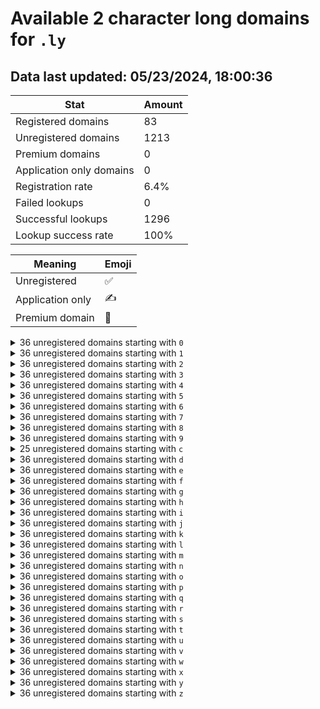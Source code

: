 # Available 2 character long domains for `.ly`

## Data last updated: 05/23/2024, 18:00:36

|Stat|Amount|
|--|--|
|Registered domains|83|
|Unregistered domains|1213|
|Premium domains|0|
|Application only domains|0|
|Registration rate|6.4%|
|Failed lookups|0|
|Successful lookups|1296|
|Lookup success rate|100%|


|Meaning|Emoji|
|--|--|
|Unregistered|:white_check_mark:|
|Application only|:writing_hand:|
|Premium domain|:gem:|

<details>
<summary>36 unregistered domains starting with <bold><code>0</code></bold></summary>

|Type|Domain|
|--|--|
|:white_check_mark:|`00.ly`|
|:white_check_mark:|`01.ly`|
|:white_check_mark:|`02.ly`|
|:white_check_mark:|`03.ly`|
|:white_check_mark:|`04.ly`|
|:white_check_mark:|`05.ly`|
|:white_check_mark:|`06.ly`|
|:white_check_mark:|`07.ly`|
|:white_check_mark:|`08.ly`|
|:white_check_mark:|`09.ly`|
|:white_check_mark:|`0a.ly`|
|:white_check_mark:|`0b.ly`|
|:white_check_mark:|`0c.ly`|
|:white_check_mark:|`0d.ly`|
|:white_check_mark:|`0e.ly`|
|:white_check_mark:|`0f.ly`|
|:white_check_mark:|`0g.ly`|
|:white_check_mark:|`0h.ly`|
|:white_check_mark:|`0i.ly`|
|:white_check_mark:|`0j.ly`|
|:white_check_mark:|`0k.ly`|
|:white_check_mark:|`0l.ly`|
|:white_check_mark:|`0m.ly`|
|:white_check_mark:|`0n.ly`|
|:white_check_mark:|`0o.ly`|
|:white_check_mark:|`0p.ly`|
|:white_check_mark:|`0q.ly`|
|:white_check_mark:|`0r.ly`|
|:white_check_mark:|`0s.ly`|
|:white_check_mark:|`0t.ly`|
|:white_check_mark:|`0u.ly`|
|:white_check_mark:|`0v.ly`|
|:white_check_mark:|`0w.ly`|
|:white_check_mark:|`0x.ly`|
|:white_check_mark:|`0y.ly`|
|:white_check_mark:|`0z.ly`|
</details>
<details>
<summary>36 unregistered domains starting with <bold><code>1</code></bold></summary>

|Type|Domain|
|--|--|
|:white_check_mark:|`10.ly`|
|:white_check_mark:|`11.ly`|
|:white_check_mark:|`12.ly`|
|:white_check_mark:|`13.ly`|
|:white_check_mark:|`14.ly`|
|:white_check_mark:|`15.ly`|
|:white_check_mark:|`16.ly`|
|:white_check_mark:|`17.ly`|
|:white_check_mark:|`18.ly`|
|:white_check_mark:|`19.ly`|
|:white_check_mark:|`1a.ly`|
|:white_check_mark:|`1b.ly`|
|:white_check_mark:|`1c.ly`|
|:white_check_mark:|`1d.ly`|
|:white_check_mark:|`1e.ly`|
|:white_check_mark:|`1f.ly`|
|:white_check_mark:|`1g.ly`|
|:white_check_mark:|`1h.ly`|
|:white_check_mark:|`1i.ly`|
|:white_check_mark:|`1j.ly`|
|:white_check_mark:|`1k.ly`|
|:white_check_mark:|`1l.ly`|
|:white_check_mark:|`1m.ly`|
|:white_check_mark:|`1n.ly`|
|:white_check_mark:|`1o.ly`|
|:white_check_mark:|`1p.ly`|
|:white_check_mark:|`1q.ly`|
|:white_check_mark:|`1r.ly`|
|:white_check_mark:|`1s.ly`|
|:white_check_mark:|`1t.ly`|
|:white_check_mark:|`1u.ly`|
|:white_check_mark:|`1v.ly`|
|:white_check_mark:|`1w.ly`|
|:white_check_mark:|`1x.ly`|
|:white_check_mark:|`1y.ly`|
|:white_check_mark:|`1z.ly`|
</details>
<details>
<summary>36 unregistered domains starting with <bold><code>2</code></bold></summary>

|Type|Domain|
|--|--|
|:white_check_mark:|`20.ly`|
|:white_check_mark:|`21.ly`|
|:white_check_mark:|`22.ly`|
|:white_check_mark:|`23.ly`|
|:white_check_mark:|`24.ly`|
|:white_check_mark:|`25.ly`|
|:white_check_mark:|`26.ly`|
|:white_check_mark:|`27.ly`|
|:white_check_mark:|`28.ly`|
|:white_check_mark:|`29.ly`|
|:white_check_mark:|`2a.ly`|
|:white_check_mark:|`2b.ly`|
|:white_check_mark:|`2c.ly`|
|:white_check_mark:|`2d.ly`|
|:white_check_mark:|`2e.ly`|
|:white_check_mark:|`2f.ly`|
|:white_check_mark:|`2g.ly`|
|:white_check_mark:|`2h.ly`|
|:white_check_mark:|`2i.ly`|
|:white_check_mark:|`2j.ly`|
|:white_check_mark:|`2k.ly`|
|:white_check_mark:|`2l.ly`|
|:white_check_mark:|`2m.ly`|
|:white_check_mark:|`2n.ly`|
|:white_check_mark:|`2o.ly`|
|:white_check_mark:|`2p.ly`|
|:white_check_mark:|`2q.ly`|
|:white_check_mark:|`2r.ly`|
|:white_check_mark:|`2s.ly`|
|:white_check_mark:|`2t.ly`|
|:white_check_mark:|`2u.ly`|
|:white_check_mark:|`2v.ly`|
|:white_check_mark:|`2w.ly`|
|:white_check_mark:|`2x.ly`|
|:white_check_mark:|`2y.ly`|
|:white_check_mark:|`2z.ly`|
</details>
<details>
<summary>36 unregistered domains starting with <bold><code>3</code></bold></summary>

|Type|Domain|
|--|--|
|:white_check_mark:|`30.ly`|
|:white_check_mark:|`31.ly`|
|:white_check_mark:|`32.ly`|
|:white_check_mark:|`33.ly`|
|:white_check_mark:|`34.ly`|
|:white_check_mark:|`35.ly`|
|:white_check_mark:|`36.ly`|
|:white_check_mark:|`37.ly`|
|:white_check_mark:|`38.ly`|
|:white_check_mark:|`39.ly`|
|:white_check_mark:|`3a.ly`|
|:white_check_mark:|`3b.ly`|
|:white_check_mark:|`3c.ly`|
|:white_check_mark:|`3d.ly`|
|:white_check_mark:|`3e.ly`|
|:white_check_mark:|`3f.ly`|
|:white_check_mark:|`3g.ly`|
|:white_check_mark:|`3h.ly`|
|:white_check_mark:|`3i.ly`|
|:white_check_mark:|`3j.ly`|
|:white_check_mark:|`3k.ly`|
|:white_check_mark:|`3l.ly`|
|:white_check_mark:|`3m.ly`|
|:white_check_mark:|`3n.ly`|
|:white_check_mark:|`3o.ly`|
|:white_check_mark:|`3p.ly`|
|:white_check_mark:|`3q.ly`|
|:white_check_mark:|`3r.ly`|
|:white_check_mark:|`3s.ly`|
|:white_check_mark:|`3t.ly`|
|:white_check_mark:|`3u.ly`|
|:white_check_mark:|`3v.ly`|
|:white_check_mark:|`3w.ly`|
|:white_check_mark:|`3x.ly`|
|:white_check_mark:|`3y.ly`|
|:white_check_mark:|`3z.ly`|
</details>
<details>
<summary>36 unregistered domains starting with <bold><code>4</code></bold></summary>

|Type|Domain|
|--|--|
|:white_check_mark:|`40.ly`|
|:white_check_mark:|`41.ly`|
|:white_check_mark:|`42.ly`|
|:white_check_mark:|`43.ly`|
|:white_check_mark:|`44.ly`|
|:white_check_mark:|`45.ly`|
|:white_check_mark:|`46.ly`|
|:white_check_mark:|`47.ly`|
|:white_check_mark:|`48.ly`|
|:white_check_mark:|`49.ly`|
|:white_check_mark:|`4a.ly`|
|:white_check_mark:|`4b.ly`|
|:white_check_mark:|`4c.ly`|
|:white_check_mark:|`4d.ly`|
|:white_check_mark:|`4e.ly`|
|:white_check_mark:|`4f.ly`|
|:white_check_mark:|`4g.ly`|
|:white_check_mark:|`4h.ly`|
|:white_check_mark:|`4i.ly`|
|:white_check_mark:|`4j.ly`|
|:white_check_mark:|`4k.ly`|
|:white_check_mark:|`4l.ly`|
|:white_check_mark:|`4m.ly`|
|:white_check_mark:|`4n.ly`|
|:white_check_mark:|`4o.ly`|
|:white_check_mark:|`4p.ly`|
|:white_check_mark:|`4q.ly`|
|:white_check_mark:|`4r.ly`|
|:white_check_mark:|`4s.ly`|
|:white_check_mark:|`4t.ly`|
|:white_check_mark:|`4u.ly`|
|:white_check_mark:|`4v.ly`|
|:white_check_mark:|`4w.ly`|
|:white_check_mark:|`4x.ly`|
|:white_check_mark:|`4y.ly`|
|:white_check_mark:|`4z.ly`|
</details>
<details>
<summary>36 unregistered domains starting with <bold><code>5</code></bold></summary>

|Type|Domain|
|--|--|
|:white_check_mark:|`50.ly`|
|:white_check_mark:|`51.ly`|
|:white_check_mark:|`52.ly`|
|:white_check_mark:|`53.ly`|
|:white_check_mark:|`54.ly`|
|:white_check_mark:|`55.ly`|
|:white_check_mark:|`56.ly`|
|:white_check_mark:|`57.ly`|
|:white_check_mark:|`58.ly`|
|:white_check_mark:|`59.ly`|
|:white_check_mark:|`5a.ly`|
|:white_check_mark:|`5b.ly`|
|:white_check_mark:|`5c.ly`|
|:white_check_mark:|`5d.ly`|
|:white_check_mark:|`5e.ly`|
|:white_check_mark:|`5f.ly`|
|:white_check_mark:|`5g.ly`|
|:white_check_mark:|`5h.ly`|
|:white_check_mark:|`5i.ly`|
|:white_check_mark:|`5j.ly`|
|:white_check_mark:|`5k.ly`|
|:white_check_mark:|`5l.ly`|
|:white_check_mark:|`5m.ly`|
|:white_check_mark:|`5n.ly`|
|:white_check_mark:|`5o.ly`|
|:white_check_mark:|`5p.ly`|
|:white_check_mark:|`5q.ly`|
|:white_check_mark:|`5r.ly`|
|:white_check_mark:|`5s.ly`|
|:white_check_mark:|`5t.ly`|
|:white_check_mark:|`5u.ly`|
|:white_check_mark:|`5v.ly`|
|:white_check_mark:|`5w.ly`|
|:white_check_mark:|`5x.ly`|
|:white_check_mark:|`5y.ly`|
|:white_check_mark:|`5z.ly`|
</details>
<details>
<summary>36 unregistered domains starting with <bold><code>6</code></bold></summary>

|Type|Domain|
|--|--|
|:white_check_mark:|`60.ly`|
|:white_check_mark:|`61.ly`|
|:white_check_mark:|`62.ly`|
|:white_check_mark:|`63.ly`|
|:white_check_mark:|`64.ly`|
|:white_check_mark:|`65.ly`|
|:white_check_mark:|`66.ly`|
|:white_check_mark:|`67.ly`|
|:white_check_mark:|`68.ly`|
|:white_check_mark:|`69.ly`|
|:white_check_mark:|`6a.ly`|
|:white_check_mark:|`6b.ly`|
|:white_check_mark:|`6c.ly`|
|:white_check_mark:|`6d.ly`|
|:white_check_mark:|`6e.ly`|
|:white_check_mark:|`6f.ly`|
|:white_check_mark:|`6g.ly`|
|:white_check_mark:|`6h.ly`|
|:white_check_mark:|`6i.ly`|
|:white_check_mark:|`6j.ly`|
|:white_check_mark:|`6k.ly`|
|:white_check_mark:|`6l.ly`|
|:white_check_mark:|`6m.ly`|
|:white_check_mark:|`6n.ly`|
|:white_check_mark:|`6o.ly`|
|:white_check_mark:|`6p.ly`|
|:white_check_mark:|`6q.ly`|
|:white_check_mark:|`6r.ly`|
|:white_check_mark:|`6s.ly`|
|:white_check_mark:|`6t.ly`|
|:white_check_mark:|`6u.ly`|
|:white_check_mark:|`6v.ly`|
|:white_check_mark:|`6w.ly`|
|:white_check_mark:|`6x.ly`|
|:white_check_mark:|`6y.ly`|
|:white_check_mark:|`6z.ly`|
</details>
<details>
<summary>36 unregistered domains starting with <bold><code>7</code></bold></summary>

|Type|Domain|
|--|--|
|:white_check_mark:|`70.ly`|
|:white_check_mark:|`71.ly`|
|:white_check_mark:|`72.ly`|
|:white_check_mark:|`73.ly`|
|:white_check_mark:|`74.ly`|
|:white_check_mark:|`75.ly`|
|:white_check_mark:|`76.ly`|
|:white_check_mark:|`77.ly`|
|:white_check_mark:|`78.ly`|
|:white_check_mark:|`79.ly`|
|:white_check_mark:|`7a.ly`|
|:white_check_mark:|`7b.ly`|
|:white_check_mark:|`7c.ly`|
|:white_check_mark:|`7d.ly`|
|:white_check_mark:|`7e.ly`|
|:white_check_mark:|`7f.ly`|
|:white_check_mark:|`7g.ly`|
|:white_check_mark:|`7h.ly`|
|:white_check_mark:|`7i.ly`|
|:white_check_mark:|`7j.ly`|
|:white_check_mark:|`7k.ly`|
|:white_check_mark:|`7l.ly`|
|:white_check_mark:|`7m.ly`|
|:white_check_mark:|`7n.ly`|
|:white_check_mark:|`7o.ly`|
|:white_check_mark:|`7p.ly`|
|:white_check_mark:|`7q.ly`|
|:white_check_mark:|`7r.ly`|
|:white_check_mark:|`7s.ly`|
|:white_check_mark:|`7t.ly`|
|:white_check_mark:|`7u.ly`|
|:white_check_mark:|`7v.ly`|
|:white_check_mark:|`7w.ly`|
|:white_check_mark:|`7x.ly`|
|:white_check_mark:|`7y.ly`|
|:white_check_mark:|`7z.ly`|
</details>
<details>
<summary>36 unregistered domains starting with <bold><code>8</code></bold></summary>

|Type|Domain|
|--|--|
|:white_check_mark:|`80.ly`|
|:white_check_mark:|`81.ly`|
|:white_check_mark:|`82.ly`|
|:white_check_mark:|`83.ly`|
|:white_check_mark:|`84.ly`|
|:white_check_mark:|`85.ly`|
|:white_check_mark:|`86.ly`|
|:white_check_mark:|`87.ly`|
|:white_check_mark:|`88.ly`|
|:white_check_mark:|`89.ly`|
|:white_check_mark:|`8a.ly`|
|:white_check_mark:|`8b.ly`|
|:white_check_mark:|`8c.ly`|
|:white_check_mark:|`8d.ly`|
|:white_check_mark:|`8e.ly`|
|:white_check_mark:|`8f.ly`|
|:white_check_mark:|`8g.ly`|
|:white_check_mark:|`8h.ly`|
|:white_check_mark:|`8i.ly`|
|:white_check_mark:|`8j.ly`|
|:white_check_mark:|`8k.ly`|
|:white_check_mark:|`8l.ly`|
|:white_check_mark:|`8m.ly`|
|:white_check_mark:|`8n.ly`|
|:white_check_mark:|`8o.ly`|
|:white_check_mark:|`8p.ly`|
|:white_check_mark:|`8q.ly`|
|:white_check_mark:|`8r.ly`|
|:white_check_mark:|`8s.ly`|
|:white_check_mark:|`8t.ly`|
|:white_check_mark:|`8u.ly`|
|:white_check_mark:|`8v.ly`|
|:white_check_mark:|`8w.ly`|
|:white_check_mark:|`8x.ly`|
|:white_check_mark:|`8y.ly`|
|:white_check_mark:|`8z.ly`|
</details>
<details>
<summary>36 unregistered domains starting with <bold><code>9</code></bold></summary>

|Type|Domain|
|--|--|
|:white_check_mark:|`90.ly`|
|:white_check_mark:|`91.ly`|
|:white_check_mark:|`92.ly`|
|:white_check_mark:|`93.ly`|
|:white_check_mark:|`94.ly`|
|:white_check_mark:|`95.ly`|
|:white_check_mark:|`96.ly`|
|:white_check_mark:|`97.ly`|
|:white_check_mark:|`98.ly`|
|:white_check_mark:|`99.ly`|
|:white_check_mark:|`9a.ly`|
|:white_check_mark:|`9b.ly`|
|:white_check_mark:|`9c.ly`|
|:white_check_mark:|`9d.ly`|
|:white_check_mark:|`9e.ly`|
|:white_check_mark:|`9f.ly`|
|:white_check_mark:|`9g.ly`|
|:white_check_mark:|`9h.ly`|
|:white_check_mark:|`9i.ly`|
|:white_check_mark:|`9j.ly`|
|:white_check_mark:|`9k.ly`|
|:white_check_mark:|`9l.ly`|
|:white_check_mark:|`9m.ly`|
|:white_check_mark:|`9n.ly`|
|:white_check_mark:|`9o.ly`|
|:white_check_mark:|`9p.ly`|
|:white_check_mark:|`9q.ly`|
|:white_check_mark:|`9r.ly`|
|:white_check_mark:|`9s.ly`|
|:white_check_mark:|`9t.ly`|
|:white_check_mark:|`9u.ly`|
|:white_check_mark:|`9v.ly`|
|:white_check_mark:|`9w.ly`|
|:white_check_mark:|`9x.ly`|
|:white_check_mark:|`9y.ly`|
|:white_check_mark:|`9z.ly`|
</details>
<details>
<summary>25 unregistered domains starting with <bold><code>c</code></bold></summary>

|Type|Domain|
|--|--|
|:white_check_mark:|`c0.ly`|
|:white_check_mark:|`c1.ly`|
|:white_check_mark:|`c2.ly`|
|:white_check_mark:|`c3.ly`|
|:white_check_mark:|`c4.ly`|
|:white_check_mark:|`c5.ly`|
|:white_check_mark:|`c6.ly`|
|:white_check_mark:|`c7.ly`|
|:white_check_mark:|`c8.ly`|
|:white_check_mark:|`c9.ly`|
|:white_check_mark:|`cl.ly`|
|:white_check_mark:|`cm.ly`|
|:white_check_mark:|`cn.ly`|
|:white_check_mark:|`co.ly`|
|:white_check_mark:|`cp.ly`|
|:white_check_mark:|`cq.ly`|
|:white_check_mark:|`cr.ly`|
|:white_check_mark:|`cs.ly`|
|:white_check_mark:|`ct.ly`|
|:white_check_mark:|`cu.ly`|
|:white_check_mark:|`cv.ly`|
|:white_check_mark:|`cw.ly`|
|:white_check_mark:|`cx.ly`|
|:white_check_mark:|`cy.ly`|
|:white_check_mark:|`cz.ly`|
</details>
<details>
<summary>36 unregistered domains starting with <bold><code>d</code></bold></summary>

|Type|Domain|
|--|--|
|:white_check_mark:|`d0.ly`|
|:white_check_mark:|`d1.ly`|
|:white_check_mark:|`d2.ly`|
|:white_check_mark:|`d3.ly`|
|:white_check_mark:|`d4.ly`|
|:white_check_mark:|`d5.ly`|
|:white_check_mark:|`d6.ly`|
|:white_check_mark:|`d7.ly`|
|:white_check_mark:|`d8.ly`|
|:white_check_mark:|`d9.ly`|
|:white_check_mark:|`da.ly`|
|:white_check_mark:|`db.ly`|
|:white_check_mark:|`dc.ly`|
|:white_check_mark:|`dd.ly`|
|:white_check_mark:|`de.ly`|
|:white_check_mark:|`df.ly`|
|:white_check_mark:|`dg.ly`|
|:white_check_mark:|`dh.ly`|
|:white_check_mark:|`di.ly`|
|:white_check_mark:|`dj.ly`|
|:white_check_mark:|`dk.ly`|
|:white_check_mark:|`dl.ly`|
|:white_check_mark:|`dm.ly`|
|:white_check_mark:|`dn.ly`|
|:white_check_mark:|`do.ly`|
|:white_check_mark:|`dp.ly`|
|:white_check_mark:|`dq.ly`|
|:white_check_mark:|`dr.ly`|
|:white_check_mark:|`ds.ly`|
|:white_check_mark:|`dt.ly`|
|:white_check_mark:|`du.ly`|
|:white_check_mark:|`dv.ly`|
|:white_check_mark:|`dw.ly`|
|:white_check_mark:|`dx.ly`|
|:white_check_mark:|`dy.ly`|
|:white_check_mark:|`dz.ly`|
</details>
<details>
<summary>36 unregistered domains starting with <bold><code>e</code></bold></summary>

|Type|Domain|
|--|--|
|:white_check_mark:|`e0.ly`|
|:white_check_mark:|`e1.ly`|
|:white_check_mark:|`e2.ly`|
|:white_check_mark:|`e3.ly`|
|:white_check_mark:|`e4.ly`|
|:white_check_mark:|`e5.ly`|
|:white_check_mark:|`e6.ly`|
|:white_check_mark:|`e7.ly`|
|:white_check_mark:|`e8.ly`|
|:white_check_mark:|`e9.ly`|
|:white_check_mark:|`ea.ly`|
|:white_check_mark:|`eb.ly`|
|:white_check_mark:|`ec.ly`|
|:white_check_mark:|`ed.ly`|
|:white_check_mark:|`ee.ly`|
|:white_check_mark:|`ef.ly`|
|:white_check_mark:|`eg.ly`|
|:white_check_mark:|`eh.ly`|
|:white_check_mark:|`ei.ly`|
|:white_check_mark:|`ej.ly`|
|:white_check_mark:|`ek.ly`|
|:white_check_mark:|`el.ly`|
|:white_check_mark:|`em.ly`|
|:white_check_mark:|`en.ly`|
|:white_check_mark:|`eo.ly`|
|:white_check_mark:|`ep.ly`|
|:white_check_mark:|`eq.ly`|
|:white_check_mark:|`er.ly`|
|:white_check_mark:|`es.ly`|
|:white_check_mark:|`et.ly`|
|:white_check_mark:|`eu.ly`|
|:white_check_mark:|`ev.ly`|
|:white_check_mark:|`ew.ly`|
|:white_check_mark:|`ex.ly`|
|:white_check_mark:|`ey.ly`|
|:white_check_mark:|`ez.ly`|
</details>
<details>
<summary>36 unregistered domains starting with <bold><code>f</code></bold></summary>

|Type|Domain|
|--|--|
|:white_check_mark:|`f0.ly`|
|:white_check_mark:|`f1.ly`|
|:white_check_mark:|`f2.ly`|
|:white_check_mark:|`f3.ly`|
|:white_check_mark:|`f4.ly`|
|:white_check_mark:|`f5.ly`|
|:white_check_mark:|`f6.ly`|
|:white_check_mark:|`f7.ly`|
|:white_check_mark:|`f8.ly`|
|:white_check_mark:|`f9.ly`|
|:white_check_mark:|`fa.ly`|
|:white_check_mark:|`fb.ly`|
|:white_check_mark:|`fc.ly`|
|:white_check_mark:|`fd.ly`|
|:white_check_mark:|`fe.ly`|
|:white_check_mark:|`ff.ly`|
|:white_check_mark:|`fg.ly`|
|:white_check_mark:|`fh.ly`|
|:white_check_mark:|`fi.ly`|
|:white_check_mark:|`fj.ly`|
|:white_check_mark:|`fk.ly`|
|:white_check_mark:|`fl.ly`|
|:white_check_mark:|`fm.ly`|
|:white_check_mark:|`fn.ly`|
|:white_check_mark:|`fo.ly`|
|:white_check_mark:|`fp.ly`|
|:white_check_mark:|`fq.ly`|
|:white_check_mark:|`fr.ly`|
|:white_check_mark:|`fs.ly`|
|:white_check_mark:|`ft.ly`|
|:white_check_mark:|`fu.ly`|
|:white_check_mark:|`fv.ly`|
|:white_check_mark:|`fw.ly`|
|:white_check_mark:|`fx.ly`|
|:white_check_mark:|`fy.ly`|
|:white_check_mark:|`fz.ly`|
</details>
<details>
<summary>36 unregistered domains starting with <bold><code>g</code></bold></summary>

|Type|Domain|
|--|--|
|:white_check_mark:|`g0.ly`|
|:white_check_mark:|`g1.ly`|
|:white_check_mark:|`g2.ly`|
|:white_check_mark:|`g3.ly`|
|:white_check_mark:|`g4.ly`|
|:white_check_mark:|`g5.ly`|
|:white_check_mark:|`g6.ly`|
|:white_check_mark:|`g7.ly`|
|:white_check_mark:|`g8.ly`|
|:white_check_mark:|`g9.ly`|
|:white_check_mark:|`ga.ly`|
|:white_check_mark:|`gb.ly`|
|:white_check_mark:|`gc.ly`|
|:white_check_mark:|`gd.ly`|
|:white_check_mark:|`ge.ly`|
|:white_check_mark:|`gf.ly`|
|:white_check_mark:|`gg.ly`|
|:white_check_mark:|`gh.ly`|
|:white_check_mark:|`gi.ly`|
|:white_check_mark:|`gj.ly`|
|:white_check_mark:|`gk.ly`|
|:white_check_mark:|`gl.ly`|
|:white_check_mark:|`gm.ly`|
|:white_check_mark:|`gn.ly`|
|:white_check_mark:|`go.ly`|
|:white_check_mark:|`gp.ly`|
|:white_check_mark:|`gq.ly`|
|:white_check_mark:|`gr.ly`|
|:white_check_mark:|`gs.ly`|
|:white_check_mark:|`gt.ly`|
|:white_check_mark:|`gu.ly`|
|:white_check_mark:|`gv.ly`|
|:white_check_mark:|`gw.ly`|
|:white_check_mark:|`gx.ly`|
|:white_check_mark:|`gy.ly`|
|:white_check_mark:|`gz.ly`|
</details>
<details>
<summary>36 unregistered domains starting with <bold><code>h</code></bold></summary>

|Type|Domain|
|--|--|
|:white_check_mark:|`h0.ly`|
|:white_check_mark:|`h1.ly`|
|:white_check_mark:|`h2.ly`|
|:white_check_mark:|`h3.ly`|
|:white_check_mark:|`h4.ly`|
|:white_check_mark:|`h5.ly`|
|:white_check_mark:|`h6.ly`|
|:white_check_mark:|`h7.ly`|
|:white_check_mark:|`h8.ly`|
|:white_check_mark:|`h9.ly`|
|:white_check_mark:|`ha.ly`|
|:white_check_mark:|`hb.ly`|
|:white_check_mark:|`hc.ly`|
|:white_check_mark:|`hd.ly`|
|:white_check_mark:|`he.ly`|
|:white_check_mark:|`hf.ly`|
|:white_check_mark:|`hg.ly`|
|:white_check_mark:|`hh.ly`|
|:white_check_mark:|`hi.ly`|
|:white_check_mark:|`hj.ly`|
|:white_check_mark:|`hk.ly`|
|:white_check_mark:|`hl.ly`|
|:white_check_mark:|`hm.ly`|
|:white_check_mark:|`hn.ly`|
|:white_check_mark:|`ho.ly`|
|:white_check_mark:|`hp.ly`|
|:white_check_mark:|`hq.ly`|
|:white_check_mark:|`hr.ly`|
|:white_check_mark:|`hs.ly`|
|:white_check_mark:|`ht.ly`|
|:white_check_mark:|`hu.ly`|
|:white_check_mark:|`hv.ly`|
|:white_check_mark:|`hw.ly`|
|:white_check_mark:|`hx.ly`|
|:white_check_mark:|`hy.ly`|
|:white_check_mark:|`hz.ly`|
</details>
<details>
<summary>36 unregistered domains starting with <bold><code>i</code></bold></summary>

|Type|Domain|
|--|--|
|:white_check_mark:|`i0.ly`|
|:white_check_mark:|`i1.ly`|
|:white_check_mark:|`i2.ly`|
|:white_check_mark:|`i3.ly`|
|:white_check_mark:|`i4.ly`|
|:white_check_mark:|`i5.ly`|
|:white_check_mark:|`i6.ly`|
|:white_check_mark:|`i7.ly`|
|:white_check_mark:|`i8.ly`|
|:white_check_mark:|`i9.ly`|
|:white_check_mark:|`ia.ly`|
|:white_check_mark:|`ib.ly`|
|:white_check_mark:|`ic.ly`|
|:white_check_mark:|`id.ly`|
|:white_check_mark:|`ie.ly`|
|:white_check_mark:|`if.ly`|
|:white_check_mark:|`ig.ly`|
|:white_check_mark:|`ih.ly`|
|:white_check_mark:|`ii.ly`|
|:white_check_mark:|`ij.ly`|
|:white_check_mark:|`ik.ly`|
|:white_check_mark:|`il.ly`|
|:white_check_mark:|`im.ly`|
|:white_check_mark:|`in.ly`|
|:white_check_mark:|`io.ly`|
|:white_check_mark:|`ip.ly`|
|:white_check_mark:|`iq.ly`|
|:white_check_mark:|`ir.ly`|
|:white_check_mark:|`is.ly`|
|:white_check_mark:|`it.ly`|
|:white_check_mark:|`iu.ly`|
|:white_check_mark:|`iv.ly`|
|:white_check_mark:|`iw.ly`|
|:white_check_mark:|`ix.ly`|
|:white_check_mark:|`iy.ly`|
|:white_check_mark:|`iz.ly`|
</details>
<details>
<summary>36 unregistered domains starting with <bold><code>j</code></bold></summary>

|Type|Domain|
|--|--|
|:white_check_mark:|`j0.ly`|
|:white_check_mark:|`j1.ly`|
|:white_check_mark:|`j2.ly`|
|:white_check_mark:|`j3.ly`|
|:white_check_mark:|`j4.ly`|
|:white_check_mark:|`j5.ly`|
|:white_check_mark:|`j6.ly`|
|:white_check_mark:|`j7.ly`|
|:white_check_mark:|`j8.ly`|
|:white_check_mark:|`j9.ly`|
|:white_check_mark:|`ja.ly`|
|:white_check_mark:|`jb.ly`|
|:white_check_mark:|`jc.ly`|
|:white_check_mark:|`jd.ly`|
|:white_check_mark:|`je.ly`|
|:white_check_mark:|`jf.ly`|
|:white_check_mark:|`jg.ly`|
|:white_check_mark:|`jh.ly`|
|:white_check_mark:|`ji.ly`|
|:white_check_mark:|`jj.ly`|
|:white_check_mark:|`jk.ly`|
|:white_check_mark:|`jl.ly`|
|:white_check_mark:|`jm.ly`|
|:white_check_mark:|`jn.ly`|
|:white_check_mark:|`jo.ly`|
|:white_check_mark:|`jp.ly`|
|:white_check_mark:|`jq.ly`|
|:white_check_mark:|`jr.ly`|
|:white_check_mark:|`js.ly`|
|:white_check_mark:|`jt.ly`|
|:white_check_mark:|`ju.ly`|
|:white_check_mark:|`jv.ly`|
|:white_check_mark:|`jw.ly`|
|:white_check_mark:|`jx.ly`|
|:white_check_mark:|`jy.ly`|
|:white_check_mark:|`jz.ly`|
</details>
<details>
<summary>36 unregistered domains starting with <bold><code>k</code></bold></summary>

|Type|Domain|
|--|--|
|:white_check_mark:|`k0.ly`|
|:white_check_mark:|`k1.ly`|
|:white_check_mark:|`k2.ly`|
|:white_check_mark:|`k3.ly`|
|:white_check_mark:|`k4.ly`|
|:white_check_mark:|`k5.ly`|
|:white_check_mark:|`k6.ly`|
|:white_check_mark:|`k7.ly`|
|:white_check_mark:|`k8.ly`|
|:white_check_mark:|`k9.ly`|
|:white_check_mark:|`ka.ly`|
|:white_check_mark:|`kb.ly`|
|:white_check_mark:|`kc.ly`|
|:white_check_mark:|`kd.ly`|
|:white_check_mark:|`ke.ly`|
|:white_check_mark:|`kf.ly`|
|:white_check_mark:|`kg.ly`|
|:white_check_mark:|`kh.ly`|
|:white_check_mark:|`ki.ly`|
|:white_check_mark:|`kj.ly`|
|:white_check_mark:|`kk.ly`|
|:white_check_mark:|`kl.ly`|
|:white_check_mark:|`km.ly`|
|:white_check_mark:|`kn.ly`|
|:white_check_mark:|`ko.ly`|
|:white_check_mark:|`kp.ly`|
|:white_check_mark:|`kq.ly`|
|:white_check_mark:|`kr.ly`|
|:white_check_mark:|`ks.ly`|
|:white_check_mark:|`kt.ly`|
|:white_check_mark:|`ku.ly`|
|:white_check_mark:|`kv.ly`|
|:white_check_mark:|`kw.ly`|
|:white_check_mark:|`kx.ly`|
|:white_check_mark:|`ky.ly`|
|:white_check_mark:|`kz.ly`|
</details>
<details>
<summary>36 unregistered domains starting with <bold><code>l</code></bold></summary>

|Type|Domain|
|--|--|
|:white_check_mark:|`l0.ly`|
|:white_check_mark:|`l1.ly`|
|:white_check_mark:|`l2.ly`|
|:white_check_mark:|`l3.ly`|
|:white_check_mark:|`l4.ly`|
|:white_check_mark:|`l5.ly`|
|:white_check_mark:|`l6.ly`|
|:white_check_mark:|`l7.ly`|
|:white_check_mark:|`l8.ly`|
|:white_check_mark:|`l9.ly`|
|:white_check_mark:|`la.ly`|
|:white_check_mark:|`lb.ly`|
|:white_check_mark:|`lc.ly`|
|:white_check_mark:|`ld.ly`|
|:white_check_mark:|`le.ly`|
|:white_check_mark:|`lf.ly`|
|:white_check_mark:|`lg.ly`|
|:white_check_mark:|`lh.ly`|
|:white_check_mark:|`li.ly`|
|:white_check_mark:|`lj.ly`|
|:white_check_mark:|`lk.ly`|
|:white_check_mark:|`ll.ly`|
|:white_check_mark:|`lm.ly`|
|:white_check_mark:|`ln.ly`|
|:white_check_mark:|`lo.ly`|
|:white_check_mark:|`lp.ly`|
|:white_check_mark:|`lq.ly`|
|:white_check_mark:|`lr.ly`|
|:white_check_mark:|`ls.ly`|
|:white_check_mark:|`lt.ly`|
|:white_check_mark:|`lu.ly`|
|:white_check_mark:|`lv.ly`|
|:white_check_mark:|`lw.ly`|
|:white_check_mark:|`lx.ly`|
|:white_check_mark:|`ly.ly`|
|:white_check_mark:|`lz.ly`|
</details>
<details>
<summary>36 unregistered domains starting with <bold><code>m</code></bold></summary>

|Type|Domain|
|--|--|
|:white_check_mark:|`m0.ly`|
|:white_check_mark:|`m1.ly`|
|:white_check_mark:|`m2.ly`|
|:white_check_mark:|`m3.ly`|
|:white_check_mark:|`m4.ly`|
|:white_check_mark:|`m5.ly`|
|:white_check_mark:|`m6.ly`|
|:white_check_mark:|`m7.ly`|
|:white_check_mark:|`m8.ly`|
|:white_check_mark:|`m9.ly`|
|:white_check_mark:|`ma.ly`|
|:white_check_mark:|`mb.ly`|
|:white_check_mark:|`mc.ly`|
|:white_check_mark:|`md.ly`|
|:white_check_mark:|`me.ly`|
|:white_check_mark:|`mf.ly`|
|:white_check_mark:|`mg.ly`|
|:white_check_mark:|`mh.ly`|
|:white_check_mark:|`mi.ly`|
|:white_check_mark:|`mj.ly`|
|:white_check_mark:|`mk.ly`|
|:white_check_mark:|`ml.ly`|
|:white_check_mark:|`mm.ly`|
|:white_check_mark:|`mn.ly`|
|:white_check_mark:|`mo.ly`|
|:white_check_mark:|`mp.ly`|
|:white_check_mark:|`mq.ly`|
|:white_check_mark:|`mr.ly`|
|:white_check_mark:|`ms.ly`|
|:white_check_mark:|`mt.ly`|
|:white_check_mark:|`mu.ly`|
|:white_check_mark:|`mv.ly`|
|:white_check_mark:|`mw.ly`|
|:white_check_mark:|`mx.ly`|
|:white_check_mark:|`my.ly`|
|:white_check_mark:|`mz.ly`|
</details>
<details>
<summary>36 unregistered domains starting with <bold><code>n</code></bold></summary>

|Type|Domain|
|--|--|
|:white_check_mark:|`n0.ly`|
|:white_check_mark:|`n1.ly`|
|:white_check_mark:|`n2.ly`|
|:white_check_mark:|`n3.ly`|
|:white_check_mark:|`n4.ly`|
|:white_check_mark:|`n5.ly`|
|:white_check_mark:|`n6.ly`|
|:white_check_mark:|`n7.ly`|
|:white_check_mark:|`n8.ly`|
|:white_check_mark:|`n9.ly`|
|:white_check_mark:|`na.ly`|
|:white_check_mark:|`nb.ly`|
|:white_check_mark:|`nc.ly`|
|:white_check_mark:|`nd.ly`|
|:white_check_mark:|`ne.ly`|
|:white_check_mark:|`nf.ly`|
|:white_check_mark:|`ng.ly`|
|:white_check_mark:|`nh.ly`|
|:white_check_mark:|`ni.ly`|
|:white_check_mark:|`nj.ly`|
|:white_check_mark:|`nk.ly`|
|:white_check_mark:|`nl.ly`|
|:white_check_mark:|`nm.ly`|
|:white_check_mark:|`nn.ly`|
|:white_check_mark:|`no.ly`|
|:white_check_mark:|`np.ly`|
|:white_check_mark:|`nq.ly`|
|:white_check_mark:|`nr.ly`|
|:white_check_mark:|`ns.ly`|
|:white_check_mark:|`nt.ly`|
|:white_check_mark:|`nu.ly`|
|:white_check_mark:|`nv.ly`|
|:white_check_mark:|`nw.ly`|
|:white_check_mark:|`nx.ly`|
|:white_check_mark:|`ny.ly`|
|:white_check_mark:|`nz.ly`|
</details>
<details>
<summary>36 unregistered domains starting with <bold><code>o</code></bold></summary>

|Type|Domain|
|--|--|
|:white_check_mark:|`o0.ly`|
|:white_check_mark:|`o1.ly`|
|:white_check_mark:|`o2.ly`|
|:white_check_mark:|`o3.ly`|
|:white_check_mark:|`o4.ly`|
|:white_check_mark:|`o5.ly`|
|:white_check_mark:|`o6.ly`|
|:white_check_mark:|`o7.ly`|
|:white_check_mark:|`o8.ly`|
|:white_check_mark:|`o9.ly`|
|:white_check_mark:|`oa.ly`|
|:white_check_mark:|`ob.ly`|
|:white_check_mark:|`oc.ly`|
|:white_check_mark:|`od.ly`|
|:white_check_mark:|`oe.ly`|
|:white_check_mark:|`of.ly`|
|:white_check_mark:|`og.ly`|
|:white_check_mark:|`oh.ly`|
|:white_check_mark:|`oi.ly`|
|:white_check_mark:|`oj.ly`|
|:white_check_mark:|`ok.ly`|
|:white_check_mark:|`ol.ly`|
|:white_check_mark:|`om.ly`|
|:white_check_mark:|`on.ly`|
|:white_check_mark:|`oo.ly`|
|:white_check_mark:|`op.ly`|
|:white_check_mark:|`oq.ly`|
|:white_check_mark:|`or.ly`|
|:white_check_mark:|`os.ly`|
|:white_check_mark:|`ot.ly`|
|:white_check_mark:|`ou.ly`|
|:white_check_mark:|`ov.ly`|
|:white_check_mark:|`ow.ly`|
|:white_check_mark:|`ox.ly`|
|:white_check_mark:|`oy.ly`|
|:white_check_mark:|`oz.ly`|
</details>
<details>
<summary>36 unregistered domains starting with <bold><code>p</code></bold></summary>

|Type|Domain|
|--|--|
|:white_check_mark:|`p0.ly`|
|:white_check_mark:|`p1.ly`|
|:white_check_mark:|`p2.ly`|
|:white_check_mark:|`p3.ly`|
|:white_check_mark:|`p4.ly`|
|:white_check_mark:|`p5.ly`|
|:white_check_mark:|`p6.ly`|
|:white_check_mark:|`p7.ly`|
|:white_check_mark:|`p8.ly`|
|:white_check_mark:|`p9.ly`|
|:white_check_mark:|`pa.ly`|
|:white_check_mark:|`pb.ly`|
|:white_check_mark:|`pc.ly`|
|:white_check_mark:|`pd.ly`|
|:white_check_mark:|`pe.ly`|
|:white_check_mark:|`pf.ly`|
|:white_check_mark:|`pg.ly`|
|:white_check_mark:|`ph.ly`|
|:white_check_mark:|`pi.ly`|
|:white_check_mark:|`pj.ly`|
|:white_check_mark:|`pk.ly`|
|:white_check_mark:|`pl.ly`|
|:white_check_mark:|`pm.ly`|
|:white_check_mark:|`pn.ly`|
|:white_check_mark:|`po.ly`|
|:white_check_mark:|`pp.ly`|
|:white_check_mark:|`pq.ly`|
|:white_check_mark:|`pr.ly`|
|:white_check_mark:|`ps.ly`|
|:white_check_mark:|`pt.ly`|
|:white_check_mark:|`pu.ly`|
|:white_check_mark:|`pv.ly`|
|:white_check_mark:|`pw.ly`|
|:white_check_mark:|`px.ly`|
|:white_check_mark:|`py.ly`|
|:white_check_mark:|`pz.ly`|
</details>
<details>
<summary>36 unregistered domains starting with <bold><code>q</code></bold></summary>

|Type|Domain|
|--|--|
|:white_check_mark:|`q0.ly`|
|:white_check_mark:|`q1.ly`|
|:white_check_mark:|`q2.ly`|
|:white_check_mark:|`q3.ly`|
|:white_check_mark:|`q4.ly`|
|:white_check_mark:|`q5.ly`|
|:white_check_mark:|`q6.ly`|
|:white_check_mark:|`q7.ly`|
|:white_check_mark:|`q8.ly`|
|:white_check_mark:|`q9.ly`|
|:white_check_mark:|`qa.ly`|
|:white_check_mark:|`qb.ly`|
|:white_check_mark:|`qc.ly`|
|:white_check_mark:|`qd.ly`|
|:white_check_mark:|`qe.ly`|
|:white_check_mark:|`qf.ly`|
|:white_check_mark:|`qg.ly`|
|:white_check_mark:|`qh.ly`|
|:white_check_mark:|`qi.ly`|
|:white_check_mark:|`qj.ly`|
|:white_check_mark:|`qk.ly`|
|:white_check_mark:|`ql.ly`|
|:white_check_mark:|`qm.ly`|
|:white_check_mark:|`qn.ly`|
|:white_check_mark:|`qo.ly`|
|:white_check_mark:|`qp.ly`|
|:white_check_mark:|`qq.ly`|
|:white_check_mark:|`qr.ly`|
|:white_check_mark:|`qs.ly`|
|:white_check_mark:|`qt.ly`|
|:white_check_mark:|`qu.ly`|
|:white_check_mark:|`qv.ly`|
|:white_check_mark:|`qw.ly`|
|:white_check_mark:|`qx.ly`|
|:white_check_mark:|`qy.ly`|
|:white_check_mark:|`qz.ly`|
</details>
<details>
<summary>36 unregistered domains starting with <bold><code>r</code></bold></summary>

|Type|Domain|
|--|--|
|:white_check_mark:|`r0.ly`|
|:white_check_mark:|`r1.ly`|
|:white_check_mark:|`r2.ly`|
|:white_check_mark:|`r3.ly`|
|:white_check_mark:|`r4.ly`|
|:white_check_mark:|`r5.ly`|
|:white_check_mark:|`r6.ly`|
|:white_check_mark:|`r7.ly`|
|:white_check_mark:|`r8.ly`|
|:white_check_mark:|`r9.ly`|
|:white_check_mark:|`ra.ly`|
|:white_check_mark:|`rb.ly`|
|:white_check_mark:|`rc.ly`|
|:white_check_mark:|`rd.ly`|
|:white_check_mark:|`re.ly`|
|:white_check_mark:|`rf.ly`|
|:white_check_mark:|`rg.ly`|
|:white_check_mark:|`rh.ly`|
|:white_check_mark:|`ri.ly`|
|:white_check_mark:|`rj.ly`|
|:white_check_mark:|`rk.ly`|
|:white_check_mark:|`rl.ly`|
|:white_check_mark:|`rm.ly`|
|:white_check_mark:|`rn.ly`|
|:white_check_mark:|`ro.ly`|
|:white_check_mark:|`rp.ly`|
|:white_check_mark:|`rq.ly`|
|:white_check_mark:|`rr.ly`|
|:white_check_mark:|`rs.ly`|
|:white_check_mark:|`rt.ly`|
|:white_check_mark:|`ru.ly`|
|:white_check_mark:|`rv.ly`|
|:white_check_mark:|`rw.ly`|
|:white_check_mark:|`rx.ly`|
|:white_check_mark:|`ry.ly`|
|:white_check_mark:|`rz.ly`|
</details>
<details>
<summary>36 unregistered domains starting with <bold><code>s</code></bold></summary>

|Type|Domain|
|--|--|
|:white_check_mark:|`s0.ly`|
|:white_check_mark:|`s1.ly`|
|:white_check_mark:|`s2.ly`|
|:white_check_mark:|`s3.ly`|
|:white_check_mark:|`s4.ly`|
|:white_check_mark:|`s5.ly`|
|:white_check_mark:|`s6.ly`|
|:white_check_mark:|`s7.ly`|
|:white_check_mark:|`s8.ly`|
|:white_check_mark:|`s9.ly`|
|:white_check_mark:|`sa.ly`|
|:white_check_mark:|`sb.ly`|
|:white_check_mark:|`sc.ly`|
|:white_check_mark:|`sd.ly`|
|:white_check_mark:|`se.ly`|
|:white_check_mark:|`sf.ly`|
|:white_check_mark:|`sg.ly`|
|:white_check_mark:|`sh.ly`|
|:white_check_mark:|`si.ly`|
|:white_check_mark:|`sj.ly`|
|:white_check_mark:|`sk.ly`|
|:white_check_mark:|`sl.ly`|
|:white_check_mark:|`sm.ly`|
|:white_check_mark:|`sn.ly`|
|:white_check_mark:|`so.ly`|
|:white_check_mark:|`sp.ly`|
|:white_check_mark:|`sq.ly`|
|:white_check_mark:|`sr.ly`|
|:white_check_mark:|`ss.ly`|
|:white_check_mark:|`st.ly`|
|:white_check_mark:|`su.ly`|
|:white_check_mark:|`sv.ly`|
|:white_check_mark:|`sw.ly`|
|:white_check_mark:|`sx.ly`|
|:white_check_mark:|`sy.ly`|
|:white_check_mark:|`sz.ly`|
</details>
<details>
<summary>36 unregistered domains starting with <bold><code>t</code></bold></summary>

|Type|Domain|
|--|--|
|:white_check_mark:|`t0.ly`|
|:white_check_mark:|`t1.ly`|
|:white_check_mark:|`t2.ly`|
|:white_check_mark:|`t3.ly`|
|:white_check_mark:|`t4.ly`|
|:white_check_mark:|`t5.ly`|
|:white_check_mark:|`t6.ly`|
|:white_check_mark:|`t7.ly`|
|:white_check_mark:|`t8.ly`|
|:white_check_mark:|`t9.ly`|
|:white_check_mark:|`ta.ly`|
|:white_check_mark:|`tb.ly`|
|:white_check_mark:|`tc.ly`|
|:white_check_mark:|`td.ly`|
|:white_check_mark:|`te.ly`|
|:white_check_mark:|`tf.ly`|
|:white_check_mark:|`tg.ly`|
|:white_check_mark:|`th.ly`|
|:white_check_mark:|`ti.ly`|
|:white_check_mark:|`tj.ly`|
|:white_check_mark:|`tk.ly`|
|:white_check_mark:|`tl.ly`|
|:white_check_mark:|`tm.ly`|
|:white_check_mark:|`tn.ly`|
|:white_check_mark:|`to.ly`|
|:white_check_mark:|`tp.ly`|
|:white_check_mark:|`tq.ly`|
|:white_check_mark:|`tr.ly`|
|:white_check_mark:|`ts.ly`|
|:white_check_mark:|`tt.ly`|
|:white_check_mark:|`tu.ly`|
|:white_check_mark:|`tv.ly`|
|:white_check_mark:|`tw.ly`|
|:white_check_mark:|`tx.ly`|
|:white_check_mark:|`ty.ly`|
|:white_check_mark:|`tz.ly`|
</details>
<details>
<summary>36 unregistered domains starting with <bold><code>u</code></bold></summary>

|Type|Domain|
|--|--|
|:white_check_mark:|`u0.ly`|
|:white_check_mark:|`u1.ly`|
|:white_check_mark:|`u2.ly`|
|:white_check_mark:|`u3.ly`|
|:white_check_mark:|`u4.ly`|
|:white_check_mark:|`u5.ly`|
|:white_check_mark:|`u6.ly`|
|:white_check_mark:|`u7.ly`|
|:white_check_mark:|`u8.ly`|
|:white_check_mark:|`u9.ly`|
|:white_check_mark:|`ua.ly`|
|:white_check_mark:|`ub.ly`|
|:white_check_mark:|`uc.ly`|
|:white_check_mark:|`ud.ly`|
|:white_check_mark:|`ue.ly`|
|:white_check_mark:|`uf.ly`|
|:white_check_mark:|`ug.ly`|
|:white_check_mark:|`uh.ly`|
|:white_check_mark:|`ui.ly`|
|:white_check_mark:|`uj.ly`|
|:white_check_mark:|`uk.ly`|
|:white_check_mark:|`ul.ly`|
|:white_check_mark:|`um.ly`|
|:white_check_mark:|`un.ly`|
|:white_check_mark:|`uo.ly`|
|:white_check_mark:|`up.ly`|
|:white_check_mark:|`uq.ly`|
|:white_check_mark:|`ur.ly`|
|:white_check_mark:|`us.ly`|
|:white_check_mark:|`ut.ly`|
|:white_check_mark:|`uu.ly`|
|:white_check_mark:|`uv.ly`|
|:white_check_mark:|`uw.ly`|
|:white_check_mark:|`ux.ly`|
|:white_check_mark:|`uy.ly`|
|:white_check_mark:|`uz.ly`|
</details>
<details>
<summary>36 unregistered domains starting with <bold><code>v</code></bold></summary>

|Type|Domain|
|--|--|
|:white_check_mark:|`v0.ly`|
|:white_check_mark:|`v1.ly`|
|:white_check_mark:|`v2.ly`|
|:white_check_mark:|`v3.ly`|
|:white_check_mark:|`v4.ly`|
|:white_check_mark:|`v5.ly`|
|:white_check_mark:|`v6.ly`|
|:white_check_mark:|`v7.ly`|
|:white_check_mark:|`v8.ly`|
|:white_check_mark:|`v9.ly`|
|:white_check_mark:|`va.ly`|
|:white_check_mark:|`vb.ly`|
|:white_check_mark:|`vc.ly`|
|:white_check_mark:|`vd.ly`|
|:white_check_mark:|`ve.ly`|
|:white_check_mark:|`vf.ly`|
|:white_check_mark:|`vg.ly`|
|:white_check_mark:|`vh.ly`|
|:white_check_mark:|`vi.ly`|
|:white_check_mark:|`vj.ly`|
|:white_check_mark:|`vk.ly`|
|:white_check_mark:|`vl.ly`|
|:white_check_mark:|`vm.ly`|
|:white_check_mark:|`vn.ly`|
|:white_check_mark:|`vo.ly`|
|:white_check_mark:|`vp.ly`|
|:white_check_mark:|`vq.ly`|
|:white_check_mark:|`vr.ly`|
|:white_check_mark:|`vs.ly`|
|:white_check_mark:|`vt.ly`|
|:white_check_mark:|`vu.ly`|
|:white_check_mark:|`vv.ly`|
|:white_check_mark:|`vw.ly`|
|:white_check_mark:|`vx.ly`|
|:white_check_mark:|`vy.ly`|
|:white_check_mark:|`vz.ly`|
</details>
<details>
<summary>36 unregistered domains starting with <bold><code>w</code></bold></summary>

|Type|Domain|
|--|--|
|:white_check_mark:|`w0.ly`|
|:white_check_mark:|`w1.ly`|
|:white_check_mark:|`w2.ly`|
|:white_check_mark:|`w3.ly`|
|:white_check_mark:|`w4.ly`|
|:white_check_mark:|`w5.ly`|
|:white_check_mark:|`w6.ly`|
|:white_check_mark:|`w7.ly`|
|:white_check_mark:|`w8.ly`|
|:white_check_mark:|`w9.ly`|
|:white_check_mark:|`wa.ly`|
|:white_check_mark:|`wb.ly`|
|:white_check_mark:|`wc.ly`|
|:white_check_mark:|`wd.ly`|
|:white_check_mark:|`we.ly`|
|:white_check_mark:|`wf.ly`|
|:white_check_mark:|`wg.ly`|
|:white_check_mark:|`wh.ly`|
|:white_check_mark:|`wi.ly`|
|:white_check_mark:|`wj.ly`|
|:white_check_mark:|`wk.ly`|
|:white_check_mark:|`wl.ly`|
|:white_check_mark:|`wm.ly`|
|:white_check_mark:|`wn.ly`|
|:white_check_mark:|`wo.ly`|
|:white_check_mark:|`wp.ly`|
|:white_check_mark:|`wq.ly`|
|:white_check_mark:|`wr.ly`|
|:white_check_mark:|`ws.ly`|
|:white_check_mark:|`wt.ly`|
|:white_check_mark:|`wu.ly`|
|:white_check_mark:|`wv.ly`|
|:white_check_mark:|`ww.ly`|
|:white_check_mark:|`wx.ly`|
|:white_check_mark:|`wy.ly`|
|:white_check_mark:|`wz.ly`|
</details>
<details>
<summary>36 unregistered domains starting with <bold><code>x</code></bold></summary>

|Type|Domain|
|--|--|
|:white_check_mark:|`x0.ly`|
|:white_check_mark:|`x1.ly`|
|:white_check_mark:|`x2.ly`|
|:white_check_mark:|`x3.ly`|
|:white_check_mark:|`x4.ly`|
|:white_check_mark:|`x5.ly`|
|:white_check_mark:|`x6.ly`|
|:white_check_mark:|`x7.ly`|
|:white_check_mark:|`x8.ly`|
|:white_check_mark:|`x9.ly`|
|:white_check_mark:|`xa.ly`|
|:white_check_mark:|`xb.ly`|
|:white_check_mark:|`xc.ly`|
|:white_check_mark:|`xd.ly`|
|:white_check_mark:|`xe.ly`|
|:white_check_mark:|`xf.ly`|
|:white_check_mark:|`xg.ly`|
|:white_check_mark:|`xh.ly`|
|:white_check_mark:|`xi.ly`|
|:white_check_mark:|`xj.ly`|
|:white_check_mark:|`xk.ly`|
|:white_check_mark:|`xl.ly`|
|:white_check_mark:|`xm.ly`|
|:white_check_mark:|`xn.ly`|
|:white_check_mark:|`xo.ly`|
|:white_check_mark:|`xp.ly`|
|:white_check_mark:|`xq.ly`|
|:white_check_mark:|`xr.ly`|
|:white_check_mark:|`xs.ly`|
|:white_check_mark:|`xt.ly`|
|:white_check_mark:|`xu.ly`|
|:white_check_mark:|`xv.ly`|
|:white_check_mark:|`xw.ly`|
|:white_check_mark:|`xx.ly`|
|:white_check_mark:|`xy.ly`|
|:white_check_mark:|`xz.ly`|
</details>
<details>
<summary>36 unregistered domains starting with <bold><code>y</code></bold></summary>

|Type|Domain|
|--|--|
|:white_check_mark:|`y0.ly`|
|:white_check_mark:|`y1.ly`|
|:white_check_mark:|`y2.ly`|
|:white_check_mark:|`y3.ly`|
|:white_check_mark:|`y4.ly`|
|:white_check_mark:|`y5.ly`|
|:white_check_mark:|`y6.ly`|
|:white_check_mark:|`y7.ly`|
|:white_check_mark:|`y8.ly`|
|:white_check_mark:|`y9.ly`|
|:white_check_mark:|`ya.ly`|
|:white_check_mark:|`yb.ly`|
|:white_check_mark:|`yc.ly`|
|:white_check_mark:|`yd.ly`|
|:white_check_mark:|`ye.ly`|
|:white_check_mark:|`yf.ly`|
|:white_check_mark:|`yg.ly`|
|:white_check_mark:|`yh.ly`|
|:white_check_mark:|`yi.ly`|
|:white_check_mark:|`yj.ly`|
|:white_check_mark:|`yk.ly`|
|:white_check_mark:|`yl.ly`|
|:white_check_mark:|`ym.ly`|
|:white_check_mark:|`yn.ly`|
|:white_check_mark:|`yo.ly`|
|:white_check_mark:|`yp.ly`|
|:white_check_mark:|`yq.ly`|
|:white_check_mark:|`yr.ly`|
|:white_check_mark:|`ys.ly`|
|:white_check_mark:|`yt.ly`|
|:white_check_mark:|`yu.ly`|
|:white_check_mark:|`yv.ly`|
|:white_check_mark:|`yw.ly`|
|:white_check_mark:|`yx.ly`|
|:white_check_mark:|`yy.ly`|
|:white_check_mark:|`yz.ly`|
</details>
<details>
<summary>36 unregistered domains starting with <bold><code>z</code></bold></summary>

|Type|Domain|
|--|--|
|:white_check_mark:|`z0.ly`|
|:white_check_mark:|`z1.ly`|
|:white_check_mark:|`z2.ly`|
|:white_check_mark:|`z3.ly`|
|:white_check_mark:|`z4.ly`|
|:white_check_mark:|`z5.ly`|
|:white_check_mark:|`z6.ly`|
|:white_check_mark:|`z7.ly`|
|:white_check_mark:|`z8.ly`|
|:white_check_mark:|`z9.ly`|
|:white_check_mark:|`za.ly`|
|:white_check_mark:|`zb.ly`|
|:white_check_mark:|`zc.ly`|
|:white_check_mark:|`zd.ly`|
|:white_check_mark:|`ze.ly`|
|:white_check_mark:|`zf.ly`|
|:white_check_mark:|`zg.ly`|
|:white_check_mark:|`zh.ly`|
|:white_check_mark:|`zi.ly`|
|:white_check_mark:|`zj.ly`|
|:white_check_mark:|`zk.ly`|
|:white_check_mark:|`zl.ly`|
|:white_check_mark:|`zm.ly`|
|:white_check_mark:|`zn.ly`|
|:white_check_mark:|`zo.ly`|
|:white_check_mark:|`zp.ly`|
|:white_check_mark:|`zq.ly`|
|:white_check_mark:|`zr.ly`|
|:white_check_mark:|`zs.ly`|
|:white_check_mark:|`zt.ly`|
|:white_check_mark:|`zu.ly`|
|:white_check_mark:|`zv.ly`|
|:white_check_mark:|`zw.ly`|
|:white_check_mark:|`zx.ly`|
|:white_check_mark:|`zy.ly`|
|:white_check_mark:|`zz.ly`|
</details>